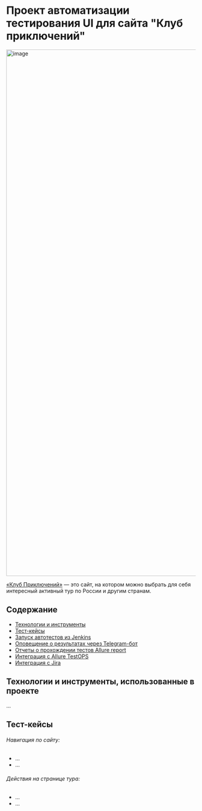 # Проект автоматизации тестирования UI для сайта "Клуб приключений"
<img width="1399" alt="image" src="https://user-images.githubusercontent.com/109241600/206396626-cd4bb46b-637e-423f-8859-4eb1062a508f.png">

<a href="https://www.vpoxod.ru" target="_blank">«Клуб Приключений»</a> — это сайт, на котором можно выбрать для себя интересный активный тур по России и другим странам.

## Содержание
+ [Технологии и инструменты](#Технологии)
+ [Тест-кейсы](#Тесты)
+ [Запуск автотестов из Jenkins](#Jenkins) 
+ [Оповещение о результатах через Telegram-бот](#Telegram) 
+ [Отчеты о прохождении тестов Allure report](#Allure) 
+ [Интеграция с Allure TestOPS](#TestOPS) 
+ [Интеграция с Jira](#Jira) 

## <a name="Технологии">Технологии и инструменты, использованные в проекте</a>
...

## <a name="Тесты">Тест-кейсы</a>
###### Навигация по сайту:
  - ...
  - ...
###### Действия на странице тура:
  - ...
  - ...
